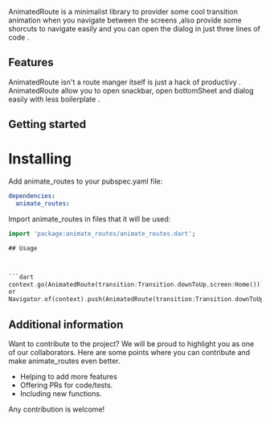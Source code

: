 <!-- 
This README describes the package. If you publish this package to pub.dev,
this README's contents appear on the landing page for your package.

For information about how to write a good package README, see the guide for
[writing package pages](https://dart.dev/guides/libraries/writing-package-pages). 

For general information about developing packages, see the Dart guide for
[creating packages](https://dart.dev/guides/libraries/create-library-packages)
and the Flutter guide for
[developing packages and plugins](https://flutter.dev/developing-packages). 
-->

AnimatedRoute is a minimalist library to provider some cool transition animation when you navigate between the screens ,also provide some shorcuts to navigate easily and you can open the dialog in just three lines of code . 

## Features

AnimatedRoute isn't a route manger itself is just a hack of productivy .
AnimatedRoute allow you to open snackbar, open bottomSheet and dialog easily with less boilerplate .
<!-- TODO: List what your package can do. Maybe include images, gifs, or videos. -->

## Getting started

# Installing

Add animate_routes to your pubspec.yaml file:

```yaml
dependencies:
  animate_routes:
```

Import animate_routes in files that it will be used:

```dart
import 'package:animate_routes/animate_routes.dart';

## Usage



```dart
context.go(AnimatedRoute(transition:Transition.downToUp,screen:Home()))
or 
Navigator.of(context).push(AnimatedRoute(transition:Transition.downToUp,screen:Home()))
```

## Additional information

Want to contribute to the project? We will be proud to highlight you as one of our collaborators. Here are some points where you can contribute and make animate_routes even better.

- Helping to add more features
- Offering PRs for code/tests.
- Including new functions.

Any contribution is welcome!